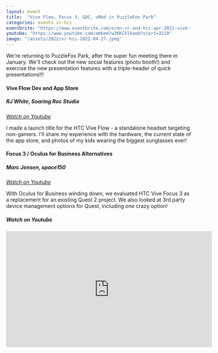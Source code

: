 ```yaml
---
layout: event
title:  "Vive Flow, Focus 3, GDC, vMed in PuzzleFox Park"
categories: events vr-hci
eventbrite: "https://www.eventbrite.com/e/mn-vr-and-hci-apr-2022-vive-flow-focus-3-gdc-vmed-in-puzzlefox-park-tickets-311328240147"
youtube: "https://www.youtube.com/embed/w3KKCklkaoU?start=3210"
image: "/assets/2022/vr-hci-2022-04-27.jpeg"
---
```


We're returning to PuzzleFox Park, after the super fun meeting there in January.  We'll check out the new social features (photo booth!) and exercise the new presentation features with a triple-header of quick presentations!!!

#### Vive Flow Dev and App Store

##### RJ White, Soaring Roc Studio

_[Watch on Youtube](https://youtu.be/w3KKCklkaoU?t=4060)_

I made a launch title for the HTC Vive Flow - a standalone headset targeting non-gamers.  I'll share my experience with the hardware, the current state of the app store, and photos of my kids wearing the biggest sunglasses ever!

#### Focus 3 / Oculus for Business Alternatives

##### Marc Jensen, space150

_[Watch on Youtube](https://youtu.be/w3KKCklkaoU?t=5617)_

With Oculus for Business winding down, we evaluated HTC Vive Focus 3 as a replacement for an existing Quest 2 project.  We also looked at 3rd party device management options for Quest, including one crazy option!

##### _Watch on Youtube_

<iframe width="560" height="315" src="https://www.youtube.com/embed/w3KKCklkaoU?start=3210" title="YouTube video player" frameborder="0" allow="accelerometer; autoplay; clipboard-write; encrypted-media; gyroscope; picture-in-picture" allowfullscreen></iframe>